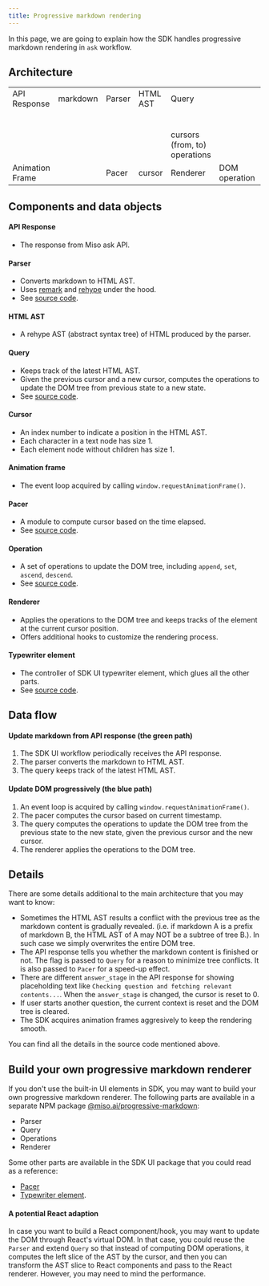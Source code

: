 ```yaml
---
title: Progressive markdown rendering
---
```


In this page, we are going to explain how the SDK handles progressive markdown rendering in `ask` workflow.

## Architecture

<table class="miso-diagram">
  <tr>
    <td>
      <div class="box">
        API Response
      </div>
    </td>
    <td>
      <div style="min-width: 36px;"></div>
      <span class="line hor green"></span>
      <span class="arrow right green"></span>
      <div class="label top">markdown</div>
    </td>
    <td>
      <div class="box">
        Parser
      </div>
    </td>
    <td>
      <div style="min-width: 36px;"></div>
      <span class="line hor green"></span>
      <span class="arrow right green"></span>
      <div class="label top">HTML AST</div>
    </td>
    <td>
      <div class="box">
        Query
      </div>
    </td>
  </tr>
  <tr>
    <td></td>
    <td></td>
    <td></td>
    <td></td>
    <td>
      <div style="min-height: 36px;"></div>
      <span class="line ver blue" style="left: 35%;"></span>
      <span class="arrow top blue" style="left: 35%;"></span>
      <div class="label left" style="left: 35%; white-space: nowrap;">cursors<br>(from, to)</div>
      <span class="line ver blue" style="left: 65%;"></span>
      <span class="arrow bottom blue" style="left: 65%;"></span>
      <div class="label right" style="left: 65%;">operations</div>
    </td>
  </tr>
  <tr>
    <td>
      <div class="box">
        Animation Frame
      </div>
    </td>
    <td>
      <div style="min-width: 36px;"></div>
      <span class="line hor blue"></span>
      <span class="arrow right blue"></span>
    </td>
    <td>
      <div class="box">
        Pacer
      </div>
    </td>
    <td>
      <div style="min-width: 36px;"></div>
      <span class="line hor blue"></span>
      <span class="arrow right blue"></span>
      <div class="label top">cursor</div>
    </td>
    <td>
      <div class="box">
        Renderer
      </div>
    </td>
    <td>
      <div style="min-width: 36px;"></div>
      <span class="line hor blue"></span>
      <span class="arrow right blue"></span>
      <div class="label top">DOM operation</div>
    </td>
    <td>
      <div class="box">
        DOM
      </div>
    </td>
  </tr>
</table>

## Components and data objects

#### API Response
* The response from Miso ask API.

#### Parser
* Converts markdown to HTML AST.
* Uses [remark](https://remark.js.org/) and [rehype](https://github.com/rehypejs/rehype) under the hood.
* See [source code](https://github.com/MisoAI/miso-client-js-sdk/blob/main/packages/progressive-markdown/src/parser.js).

#### HTML AST
* A rehype AST (abstract syntax tree) of HTML produced by the parser.

#### Query
* Keeps track of the latest HTML AST.
* Given the previous cursor and a new cursor, computes the operations to update the DOM tree from previous state to a new state.
* See [source code](https://github.com/MisoAI/miso-client-js-sdk/blob/main/packages/progressive-markdown/src/query.js).

#### Cursor
* An index number to indicate a position in the HTML AST.
* Each character in a text node has size 1.
* Each element node without children has size 1.

#### Animation frame
* The event loop acquired by calling `window.requestAnimationFrame()`.

#### Pacer
* A module to compute cursor based on the time elapsed.
* See [source code](https://github.com/MisoAI/miso-client-js-sdk/blob/main/packages/client-sdk-ui/src/layout/text/typewriter/progress.js).

#### Operation
* A set of operations to update the DOM tree, including `append`, `set`, `ascend`, `descend`.
* See [source code](https://github.com/MisoAI/miso-client-js-sdk/blob/main/packages/progressive-markdown/src/model/operation.js).

#### Renderer
* Applies the operations to the DOM tree and keeps tracks of the element at the current cursor position.
* Offers additional hooks to customize the rendering process.

#### Typewriter element
* The controller of SDK UI typewriter element, which glues all the other parts.
* See [source code](https://github.com/MisoAI/miso-client-js-sdk/tree/main/packages/client-sdk-ui/src/layout/text/typewriter/index.js).

## Data flow

#### Update markdown from API response (the green path)

1. The SDK UI workflow periodically receives the API response.
1. The parser converts the markdown to HTML AST.
1. The query keeps track of the latest HTML AST.

#### Update DOM progressively (the blue path)

1. An event loop is acquired by calling `window.requestAnimationFrame()`.
1. The pacer computes the cursor based on current timestamp.
1. The query computes the operations to update the DOM tree from the previous state to the new state, given the previous cursor and the new cursor.
1. The renderer applies the operations to the DOM tree.

## Details

There are some details additional to the main architecture that you may want to know:

* Sometimes the HTML AST results a conflict with the previous tree as the markdown content is gradually revealed. (i.e. if markdown A is a prefix of markdown B, the HTML AST of A may NOT be a subtree of tree B.). In such case we simply overwrites the entire DOM tree.
* The API response tells you whether the markdown content is finished or not. The flag is passed to `Query` for a reason to minimize tree conflicts. It is also passed to `Pacer` for a speed-up effect.
* There are different `answer_stage` in the API response for showing placeholding text like `Checking question and fetching relevant contents...`. When the `answer_stage` is changed, the cursor is reset to 0.
* If user starts another question, the current context is reset and the DOM tree is cleared.
* The SDK acquires animation frames aggresively to keep the rendering smooth.

You can find all the details in the source code mentioned above.

## Build your own progressive markdown renderer

If you don't use the built-in UI elements in SDK, you may want to build your own progressive markdown renderer. The following parts are available in a separate NPM package [@miso.ai/progressive-markdown](https://www.npmjs.com/package/@miso.ai/progressive-markdown):

* Parser
* Query
* Operations
* Renderer

Some other parts are available in the SDK UI package that you could read as a reference:

* [Pacer](https://github.com/MisoAI/miso-client-js-sdk/blob/main/packages/client-sdk-ui/src/layout/text/typewriter/progress.js)
* [Typewriter element](https://github.com/MisoAI/miso-client-js-sdk/tree/main/packages/client-sdk-ui/src/layout/text/typewriter/index.js).

#### A potential React adaption

In case you want to build a React component/hook, you may want to update the DOM through React's virtual DOM. In that case, you could reuse the `Parser` and extend `Query` so that instead of computing DOM operations, it computes the left slice of the AST by the cursor, and then you can transform the AST slice to React components and pass to the React renderer. However, you may need to mind the performance.
